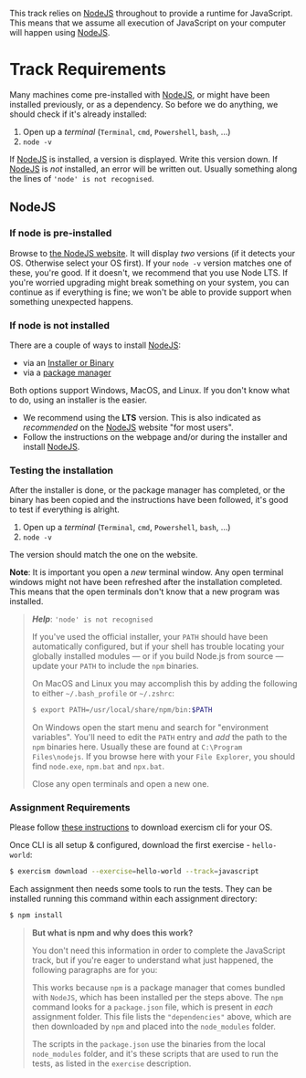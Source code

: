 This track relies on [NodeJS][web-nodejs] throughout to provide a runtime for 
JavaScript. This means that we assume all execution of JavaScript on your 
computer will happen using [NodeJS][web-nodejs]. 

# Track Requirements

Many machines come pre-installed with [NodeJS][web-nodejs], or might have been
installed previously, or as a dependency. So before we do anything, we should
check if it's already installed:

1. Open up a _terminal_ (`Terminal`, `cmd`,  `Powershell`, `bash`, ...)
1. `node -v`

If [NodeJS][web-nodejs] is installed, a version is displayed. Write this version
down. If [NodeJS][web-nodejs] is _not_ installed, an error will be written out.
Usually something along the lines of `'node' is not recognised`.

## NodeJS

### If node is pre-installed

Browse to [the NodeJS website][web-nodejs]. It will display _two_ versions (if 
it detects your OS. Otherwise select your OS first). If your `node -v` version
matches one of these, you're good. If it doesn't, we recommend that you use
Node LTS. If you're worried upgrading might break something on your system, you
can continue as if everything is fine; we won't be able to provide support when
something unexpected happens.

### If node is not installed

There are a couple of ways to install [NodeJS][web-nodejs]:

* via an [Installer or Binary][web-nodejs-download]
* via a [package manager][web-nodejs-package]

Both options support Windows, MacOS, and Linux. If you don't know what to do,
using an installer is the easier.

- We recommend using the **LTS** version. This is also indicated as _recommended_
on the [NodeJS][web-nodejs] website "for most users". 
- Follow the instructions on the webpage and/or during the installer and install
[NodeJS][web-nodejs].

### Testing the installation

After the installer is done, or the package manager has completed, or the binary
has been copied and the instructions have been followed, it's good to test if
everything is alright.

1. Open up a _terminal_ (`Terminal`, `cmd`,  `Powershell`, `bash`, ...)
1. `node -v`

The version should match the one on the website.

**Note**: It is important you open a _new_ terminal window. Any open terminal
windows might not have been refreshed after the installation completed. This
means that the open terminals don't know that a new program was installed.

> _**Help**_: `'node' is not recognised`
>
> If you've used the official installer, your `PATH` should have been
> automatically configured, but if your shell has trouble locating your globally
> installed modules &mdash; or if you build Node.js from source &mdash; update 
> your `PATH` to include the `npm` binaries.
>
> On MacOS and Linux you may accomplish this by adding the following to either
> `~/.bash_profile` or `~/.zshrc`:
> 
> ```bash
> $ export PATH=/usr/local/share/npm/bin:$PATH
> ```
>
> On Windows open the start menu and search for "environment variables". You'll
> need to edit the `PATH` entry and _add_ the path to the `npm` binaries here.
> Usually these are found at `C:\Program Files\nodejs`. If you browse here with
> your `File Explorer`, you should find `node.exe`, `npm.bat` and `npx.bat`.
>
>
> Close any open terminals and open a new one.

### Assignment Requirements

Please follow [these instructions][cli-walkthrough] to download exercism cli for your OS.

Once CLI is all setup & configured, download the first exercise - `hello-world`:

```bash
$ exercism download --exercise=hello-world --track=javascript
```

Each assignment then needs some tools to run the tests. They can be installed 
running this command within each assignment directory:

```bash
$ npm install
```

> **But what is npm and why does this work?**
>
> You don't need this information in order to complete the JavaScript track, but
> if you're eager to understand what just happened, the following paragraphs are
> for you:
>
> This works because `npm` is a package manager that comes bundled with 
> `NodeJS`, which has been installed per the steps above. The `npm` command 
> looks for a `package.json` file, which is present in _each_ assignment folder.
> This file lists the `"dependencies"` above, which are then downloaded by `npm`
> and placed into the `node_modules` folder.
>
> The scripts in the `package.json` use the binaries from the local 
> `node_modules` folder, and it's these scripts that are used to run the tests,
> as listed in the `exercise` description.

[web-nodejs]: https://nodejs.org/
[web-nodejs-download]: https://nodejs.org/en/download/
[web-nodejs-package]: https://nodejs.org/en/download/package-manager/
[cli-walkthrough]: https://exercism.io/cli-walkthrough
